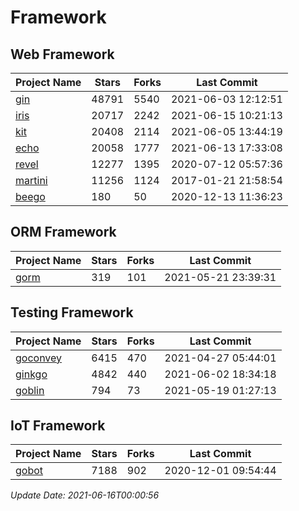 # Framework

## Web Framework
| Project Name | Stars | Forks | Last Commit |
| ------------ | ----- | ----- | ----------- |
| [gin](https://github.com/gin-gonic/gin) | 48791 | 5540 | 2021-06-03 12:12:51 |
| [iris](https://github.com/kataras/iris) | 20717 | 2242 | 2021-06-15 10:21:13 |
| [kit](https://github.com/go-kit/kit) | 20408 | 2114 | 2021-06-05 13:44:19 |
| [echo](https://github.com/labstack/echo) | 20058 | 1777 | 2021-06-13 17:33:08 |
| [revel](https://github.com/revel/revel) | 12277 | 1395 | 2020-07-12 05:57:36 |
| [martini](https://github.com/go-martini/martini) | 11256 | 1124 | 2017-01-21 21:58:54 |
| [beego](https://github.com/astaxie/beego) | 180 | 50 | 2020-12-13 11:36:23 |

## ORM Framework
| Project Name | Stars | Forks | Last Commit |
| ------------ | ----- | ----- | ----------- |
| [gorm](https://github.com/jinzhu/gorm) | 319 | 101 | 2021-05-21 23:39:31 |

## Testing Framework
| Project Name | Stars | Forks | Last Commit |
| ------------ | ----- | ----- | ----------- |
| [goconvey](https://github.com/smartystreets/goconvey) | 6415 | 470 | 2021-04-27 05:44:01 |
| [ginkgo](https://github.com/onsi/ginkgo) | 4842 | 440 | 2021-06-02 18:34:18 |
| [goblin](https://github.com/franela/goblin) | 794 | 73 | 2021-05-19 01:27:13 |

## IoT Framework
| Project Name | Stars | Forks | Last Commit |
| ------------ | ----- | ----- | ----------- |
| [gobot](https://github.com/hybridgroup/gobot) | 7188 | 902 | 2020-12-01 09:54:44 |

*Update Date: 2021-06-16T00:00:56*